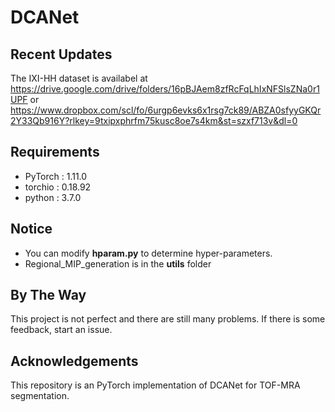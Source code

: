 # DCANet


## Recent Updates
The IXI-HH dataset is availabel at https://drive.google.com/drive/folders/16pBJAem8zfRcFqLhIxNFSlsZNa0r1UPF or https://www.dropbox.com/scl/fo/6urgp6evks6x1rsg7ck89/ABZA0sfyyGKQr2Y33Qb916Y?rlkey=9txipxphrfm75kusc8oe7s4km&st=szxf713v&dl=0

## Requirements
* PyTorch : 1.11.0
* torchio : 0.18.92
* python : 3.7.0

## Notice
* You can modify **hparam.py** to determine hyper-parameters.
* Regional_MIP_generation is in the **utils** folder


## By The Way
This project is not perfect and there are still many problems. If there is some feedback, start an issue.

## Acknowledgements
This repository is an PyTorch implementation of DCANet for TOF-MRA segmentation.
